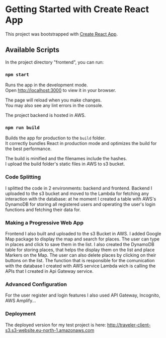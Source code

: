 # Getting Started with Create React App

This project was bootstrapped with [Create React App](https://github.com/facebook/create-react-app).

## Available Scripts

In the project directory "frontend", you can run:

### `npm start`

Runs the app in the development mode.\
Open [http://localhost:3000](http://localhost:3000) to view it in your browser.

The page will reload when you make changes.\
You may also see any lint errors in the console.

The project backend is hosted in AWS.

### `npm run build`

Builds the app for production to the `build` folder.\
It correctly bundles React in production mode and optimizes the build for the best performance.

The build is minified and the filenames include the hashes.\
I upload the build folder's static files in AWS to s3 bucket.

### Code Splitting

I splitted the code in 2 environments: backend and frontend. Backend I uploaded to the s3 bucket and moved to the Lambda for fetching any interaction with the database: at he moment I created a table with AWS's DynamoDB for storing all registered users and operating the user's login functions and fetching their data for.

### Making a Progressive Web App

Frontend I also built and uploaded to the s3 Bucket in AWS. I added Google Map package to display the map and search for places. The user can type in places and click to save them in the list. I also created the DynamoDB table for storing places, that helps the display them on the list and place Markers on the Map. The user can also delete places by clicking on their buttons on the list. The function that is responsible for the comunication with the database I created with AWS service Lambda wich is calling the APIs that I created in Api Gateway service.

### Advanced Configuration
For the user register and login features I also used API Gateway, Incognito, AWS Amplify...

### Deployment

The deployed version for my test project is here: http://traveler-client-s3.s3-website.eu-north-1.amazonaws.com
